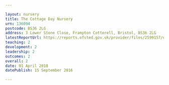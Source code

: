 ```yaml
---

layout: nursery
title: The Cottage Day Nursery
urn: 136094
postcode: BS36 2LG
address: 3 Lower Stone Close, Frampton Cotterell, Bristol, BS36 2LG
latestReportUrl: https://reports.ofsted.gov.uk/provider/files/2599157/urn/136094.pdf
teaching: 2
development: 2
leadership: 2
outcomes: 2
overall: 2
date: 01 April 2018 
datePublish: 15 September 2016

---
```

